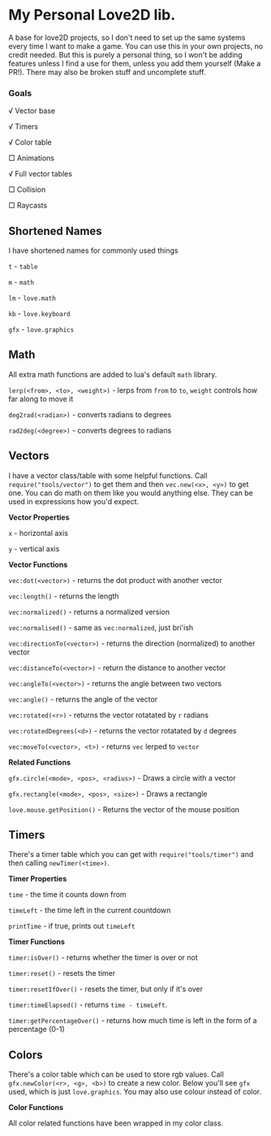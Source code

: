 # My Personal Love2D lib.
A base for love2D projects, so I don't need to set up the same systems every time I want to make a game. You can use this in your own projects, no credit needed. But this is purely a personal thing, so I won't be adding features unless I find a use for them, unless you add them yourself (Make a PR!). There may also be broken stuff and uncomplete stuff.

### Goals

√ Vector base

√ Timers

√ Color table

□ Animations

√ Full vector tables

□ Collision

□ Raycasts

## Shortened Names
I have shortened names for commonly used things

`t` - `table`

`m` - `math`

`lm` - `love.math`

`kb` - `love.keyboard`

`gfx` - `love.graphics`

## Math

All extra math functions are added to lua's default `math` library.

`lerp(<from>, <to>, <weight>)` - lerps from `from` to `to`, `weight` controls how far along to move it

`deg2rad(<radian>)` - converts radians to degrees

`rad2deg(<degree>)` - converts degrees to radians


## Vectors
I have a vector class/table with some helpful functions. Call `require("tools/vector")` to get them and then `vec.new(<x>, <y>)` to get one. You can do math on them like you would anything else. They can be used in expressions how you'd expect.

**Vector Properties**

`x` - horizontal axis

`y` - vertical axis

**Vector Functions**

`vec:dot(<vector>)` - returns the dot product with another vector

`vec:length()` - returns the length

`vec:normalized()` - returns a normalized version

`vec:normalised()` - same as `vec:normalized`, just bri'ish

`vec:directionTo(<vector>)` - returns the direction (normalized) to another vector

`vec:distanceTo(<vector>)` - return the distance to another vector

`vec:angleTo(<vector>)` - returns the angle between two vectors

`vec:angle()` - returns the angle of the vector

`vec:rotated(<r>)` - returns the vector rotatated by `r` radians

`vec:rotatedDegrees(<d>)` - returns the vector rotatated by `d` degrees

`vec:moveTo(<vector>, <t>)` - returns `vec` lerped to `vector`


**Related Functions**

`gfx.circle(<mode>, <pos>, <radius>)` - Draws a circle with a vector

`gfx.rectangle(<mode>, <pos>, <size>)` - Draws a rectangle

`love.mouse.getPosition()` - Returns the vector of the mouse position

## Timers
There's a timer table which you can get with `require("tools/timer")` and then calling `newTimer(<time>)`.

**Timer Properties**

`time` - the time it counts down from

`timeLeft` - the time left in the current countdown

`printTime` - if true, prints out `timeLeft`

**Timer Functions**

`timer:isOver()` - returns whether the timer is over or not

`timer:reset()` - resets the timer

`timer:resetIfOver()` - resets the timer, but only if it's over

`timer:timeElapsed()` - returns `time - timeLeft`.

`timer:getPercentageOver()` - returns how much time is left in the form of a percentage (0-1)

## Colors
There's a color table which can be used to store rgb values. Call `gfx.newColor(<r>, <g>, <b>)`
to create a new color. Below you'll see `gfx` used, which is just `love.graphics`. You may also
use colour instead of color.

**Color Functions**

All color related functions have been wrapped in my color class.
